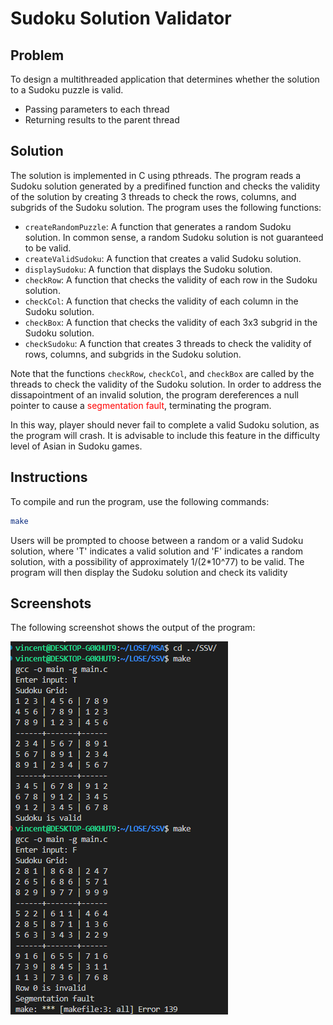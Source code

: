 <style>
.highlight {
    color: red;
}
</style>
# Sudoku Solution Validator

## Problem

To design a multithreaded application that determines whether
the solution to a Sudoku puzzle is valid.
- Passing parameters to each thread
- Returning results to the parent thread

## Solution

The solution is implemented in C using pthreads. The program reads a Sudoku solution generated by a predifined function and checks the validity of the solution by creating 3 threads to check the rows, columns, and subgrids of the Sudoku solution. The program uses the following functions: 

- `createRandomPuzzle`: A function that generates a random Sudoku solution. In common sense, a random Sudoku solution is not guaranteed to be valid.
- `createValidSudoku`: A function that creates a valid Sudoku solution.
- `displaySudoku`: A function that displays the Sudoku solution.
- `checkRow`: A function that checks the validity of each row in the Sudoku solution.
- `checkCol`: A function that checks the validity of each column in the Sudoku solution.
- `checkBox`: A function that checks the validity of each 3x3 subgrid in the Sudoku solution.
- `checkSudoku`: A function that creates 3 threads to check the validity of rows, columns, and subgrids in the Sudoku solution.

Note that the functions `checkRow`, `checkCol`, and `checkBox` are called by the threads to check the validity of the Sudoku solution. In order to address the dissapointment of an invalid solution, the program dereferences a null pointer to cause a <span class="highlight">segmentation fault</span>, terminating the program.

In this way, player should never fail to complete a valid Sudoku solution, as the program will crash. It is advisable to include this feature in the difficulty level of Asian in Sudoku games.

## Instructions

To compile and run the program, use the following commands:

```bash
make
```

Users will be prompted to choose between a random or a valid Sudoku solution, where 'T' indicates a valid solution and 'F' indicates a random solution, with a possibility of approximately 1/(2*10^77) to be valid. The program will then display the Sudoku solution and check its validity

## Screenshots

The following screenshot shows the output of the program:

![alt text](image.png)